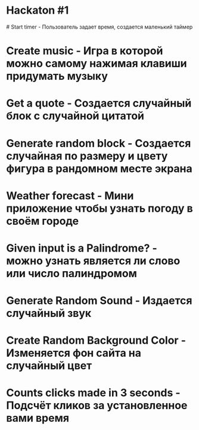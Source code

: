 <h1>Hackaton #1</h1>
  # Start timer - Пользователь задает время, создается маленький таймер
  
  # Create music - Игра в которой можно самому нажимая клавиши придумать музыку
  
  # Get a quote - Создается случайный блок с случайной цитатой
  
  # Generate random block - Создается случайная по размеру и цвету фигура в рандомном месте экрана
  
  # Weather forecast - Мини приложение чтобы узнать погоду в своём городе
  
  # Given input is a Palindrome? - можно узнать является ли слово или число палиндромом
  
  # Generate Random Sound - Издается случайный звук
  
  # Create Random Background Color - Изменяется фон сайта на случайный цвет
  
  # Counts clicks made in 3 seconds - Подсчёт кликов за установленное вами время
  

